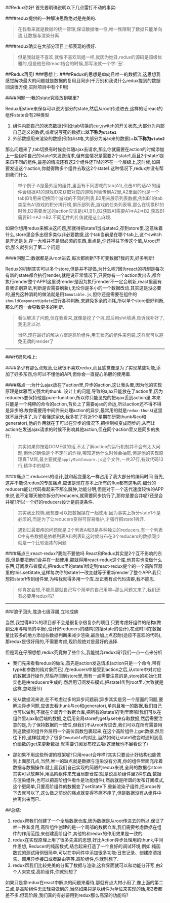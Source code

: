 ##Redux你好!
首先要明确说明以下几点雷打不动的事实:

####redux提供的一种解决思路绝对是完美的.

>在我看来就是数据的统一管理,保证数据唯一性,唯一性限制了数据只能单向流,让数据与渲染分离

####redux确实在大部分项目上都表现的很好.

>但是我就是不喜欢,就像不喜欢凤姐一样,就因为她丑,redux的源码是超级优雅的,但是他在和react结合的时候,那写法就一个字:'丑'.

##Redux再见!
###思想上:
####Redux的思想是单向且唯一的数据流,这思想我感觉解决最大的问题就是数据的复用且同步(千万别和我说什么redux提到的数据回滚很方便,实际项目中有个P用)

####问题一:我的state究竟放到哪里?

Redux用store来保存可以说大部分的state,然后从root传递进去,这样的话react的组件state会有2种类型

1. 组件内部自己的状态数据(例如:tab切换的cur,switch的开关状态,大部分为内部自己定义的数据,或者说写死的数据)**::以下称为`state1`**
2. 外部数据用来渲染的数据(例如:list咯,大部分为ajax来的数据)**::以下称为`state2`**

那么问题来了,tab切换有时候会伴随ajax去请求,那么你就需要在action的时候添加上一些组件自己的state1来发送请求,但有些情况是需要2个state1,而且2个state1是来自不同的组件,最差的情况还有这2个组件还TM的不在一个层级上,这时候,如果要发送这个action,你就得跨多个组件去取这2个state1.这种情况下,redux并没有帮到我们什么.

>举个例子:A是最外层的组件,里面有不同游戏的tab(A1),点击A1的话A2的组件会根据A1的游戏ID来获取对应的游戏列表传到A2里,A2里面的也是一个tab(B1)用来切换同个游戏的不同的列表,B2用来展示列表数据,例如B1的tab类型有A1游戏的积分排行榜,俱乐部列表,游戏的任务列表等,那么在切换B1的时候,B2需要发送的action应该是(A1,B1),B2获取A1需要A1=>A2=>B2,获取B1需要B1=>A2=>B2.不同组件的传值就是这么麻烦.

如果你想用redux来解决这问题,那就得把state1当成state2,存到store里.这意味着什么,store里会多出很多类似非必要数据,这个tab当前是在哪个tab上,这个switch是开还是关,存一大堆并不是很必须的东西,重点是,你还得往下传这个值,从root开始,那么就引出了第二个问题

####问题二:数据都是从root进去,每次都刷新?不可变数据?我的天,好多判断!

Redux的机制其实可以多个store,但是并不提倡,为什么呢?因为react的机制是每次有新的state都会执行render,就是说正常情况下,只要你有一个action发出去,都会执行render整个APP(这里说render是因为执行render不一定会刷新,react里面有自我识别算法,判断是否需要刷新),无论你是多小的一个数据改动.其实这是没必要的,避免这种消耗的做法就是用`Immutable.js`,但你还是需要在组件的`shouldComponentUpdate`进行各种判断,来避免多余的消耗,所以单个store更好判断,那么问题一会导致更多的判断.

>看似解决了问题,但在我看来,就像是挖了个坑,然后用shit填满,告诉我补好了,我无言以对.
>
>当然,现在最好的解决方案是高阶组件,用无状态的组件来包装,这样就可以避免无谓的render了

----

###代码风格上:

####多少有那么点规范,让我很不喜欢redux,而且感觉像是为了实现某些功能,添加了好多东西,你可以不懂他的API,但你会一直提心吊胆的使用着.

####痛点一:为什么ajax放在了action里,异步的action,这让我头晕,因为他的实现原理是优雅而又强大的thunk.
设计上的问题,导致的ajax只能放在了action里,因为reducers要保持他是pure-function,所以你只能见鬼的把ajax丢到action里,本来只能是一个纯粹的命令的action,背负上了需要ajax的命运,所以action还不得不得是异步的.故你需要用中间件来处理action的异步,最常用的就是`redux-thunk`(这里就不展开讲了,为了看懂这家伙,我多花了将近1个星期在研究thunk与co和generator),他的作用就在于可以在异步的情况下,把控制权变成同步的,从而让action在发送ajax请求的时候不影响其他action,但在同个action里又是同步的执行.

>其实如果你按着DOME做的话,不太了解action的运行机制并不会有太大问题,但他的确像是个不定时的炸弹,哪知道他什么时候会抽筋,但是他的实现原理真TM屌,最主要就是`applyMiddleware.js`这个文件,一共37行,有效代码13行,精华中的精华.

####痛点二:reducers的设计,就和起变量名一样占用了我大部分的编码时间
首先,这并不能说redux的专属痛点,应该是现在基本上所有的flux都有这毛病,细分的reducers能让代码看起来不那么臃肿,功能分明,但是对于一个迭代速度较快的APP来说,说不定哪天被你拆分的reducers,就需要同步执行了,那你是要合并呢?还是合并呢?所以一个好的reducers设计是前提条件.
>其实我比较懒,我想要可以把数据揉在一起使用.因为事实上拆分state1不是必须的,而是为了让reducers变得可容易维护,才强行把state1拆开.

>遇到过最蛋疼的问题就是,2个列表A和B是各种独立的reducers,有一个列表C中有些数据是依赖列表A和列表B,这时候分布在3个reducers的数据同步就是一个比较蛋疼的问题


####痛点三:react-redux?我能不要他吗
React和Redux其实是2个互不影响的东西,但是要把他们合并在一起使用,那就得用react-redux这个库,他其实也没做什么东西,订阅发布者模式,把redux里的state1绑定到react-redux提个的一个高阶容器里的this.setState,这样每次你的state1一改变就等于重新render了整个APP.我只想把state1传到组件里,为啥我就得多用一个库.反正我有点代码洁癖,我不能忍.

>你肯定会想,不能忍那就自己写个简单的自己用嘛~那么问题又来了,我们还有必要用redux吗?

----

###浪子回头,胜造七级浮屠,立地成佛

当然,我觉得80%的项目都不会是很复杂很复杂的项目,只要考虑好组件的结构(做到公用与精简的平衡),设计好reducers的结构(包括state的设计),花点时间在数据量比较多的地方添加些数据判断来减少渲染,最后加上点忍耐(适应不喜欢的代码),那redux是很好用的,不需要考虑,现阶段绝对是最好的选择.

但是现在仔细想想,redux究竟做了些什么,我能抛弃redux吗?我们一点一点来分析

* 我们先来看看redux的做法,首先是action发送请求(action只是一个命令,带有type和参数的纯对象而已),在reducers中接受到action之后,从store中对对应的数据进行操作,然后存回到store里,而有一点需要注意的是,store的初始化其实也是由reducers生成的.然后用订阅发布模式,把state1传到root里.(大致就是这样,忽略细节)

* 先从数据流来说,在不考虑过多的异步问题前(异步其实是另一个层面的问题,要解决异步问题,应该去看thunk与co和generator),单向且唯一的数据,我们自己也可以做到,不就在全局弄个数据仓库,把所有的state1存到里面嘛!我们可以在组件里ajax取后端的数据,之后用全局store的get与set来存取数据,然后需要注意的是,为了保持数据的一致性,但我们不从root传进去,我们可以在所有需要用到这数据的组件外层用一个高价函数包裹起来,在这个高阶组件上get数据,然后往下传,这样就减少了很多`Immutable`的对比,当然如何让state1改变时通知到高价函数的get来更新数据,就需要订阅发布模式啦(这里我也不展看说了)

* 那如果不用这些所谓的框架呢?只用react会咋样?其实只要设计好结构也能做到上面那几点,当然,唯一的缺点就是数据与渲染没有分离,你的组件里面充斥着数据与数据操作.就上面我们自己实现的简陋的redux来说,全局的数据仓store其实可以放弃掉,用高阶组件来充当局部仓库(就是说高阶组件里2种东西,数据与渲染组件,也可以把高阶组件看作是功能组件),然后就是所谓的发布订阅模式,这个更简单,只要高阶组件的数据变了setState下,重新渲染子组件,把props传下去就可以了,这么做之前说的痛点就变得不痛不痒了,但是数据没有从组件中抽离出来而已.

##总结:

1. redux帮我们创建了一个全局数据仓库,因为数据是从root传进去的所以,保证了唯一性和复用,高阶组件创建的是一个局部的数据仓库,我们需要考虑数据在组件的作用范围,来创建高阶组件,其他的和redux的作用效果是一致的.
2. redux在实现原理上用了很多先进的思想,好比Action异步处理用的thunk,中间件思想, Reducer的纯函数式,结合起来打造了一个良好的调试环境,例如:纯函数式的测试用例很简单,可以在中间件中添加很多功能:日志记录、创建崩溃报告、调用异步接口或者路由等等.高阶组件,你就别想了.
3. redux帮我们比较完美的分离了数据与渲染,这样界面就可以和功能分开写,由2个人来完成.高阶组件,你就别想了

如果只是拿redux在react中解决的问题来看待,那就有点大材小用了,像上面的第二三点,是高阶组件无法轻易做到的,当然如果只是以组件为单位来实现的话,那2者都差不多.但现阶段,我们真的有必要用到redux那么高深的功能吗?
